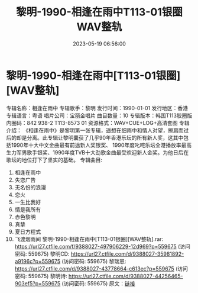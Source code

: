 ﻿---
title: 黎明-1990-相逢在雨中T113-01银圈WAV整轨
date: 2023-05-19 06:56:00
categories: WAV车载音乐、镜像
tags: 华语中文
---
# 黎明-1990-相逢在雨中[T113-01银圈][WAV整轨]

专辑名称：相逢在雨中
专辑歌手：黎明
发行时间：1990-01-01
发行地区：香港
专辑语言：粤语
唱片公司：宝丽金唱片
曲目数量：10
专辑版本：韩国T113胶圈版
内圈码：842 938-2 T113-8573 01
资源格式：WAV+CUE+LOG+高清套图
专辑介绍：
《相逢在雨中》是黎明第一张专辑，遥想在细雨中和情人对望，擦肩而过后的却是分离。此专辑让黎明囊获了几乎90年香港乐坛的所有新人奖，这其中包括1990年十大中文金曲最有前途新人奖银奖、
1990年度叱咤乐坛全港播放率最高生力军男歌手银奖、1990年度TVB十大劲歌金曲最受欢迎新人金奖。为他日后在歌坛的地位打下了坚实的基础。
专辑曲目:
01. 相逢在雨中
02. 失恋广告
03. 无名份的浪漫
04. 恋火
05. 一生比我好
06. 情是我所有
07. 赤色黎明
08. 真挚
09. 夏日方程式
10. 飞渡烟雨间
黎明-1990-相逢在雨中[T113-01银圈][WAV整轨].rar: https://url27.ctfile.com/f/9388027-497906229-12d969?p=559675
(访问密码: 559675)
黎明CD: https://url27.ctfile.com/d/9388027-35981892-a9196c?p=559675
(访问密码: 559675)
黎瑞恩: https://url27.ctfile.com/d/9388027-43778664-c613ec?p=559675
(访问密码: 559675)
黎明诗: https://url27.ctfile.com/d/9388027-44256465-903ef5?p=559675
(访问密码: 559675)
原文：[链接](https://blog.sina.com.cn/s/blog_1647c7e76010311xg.html)